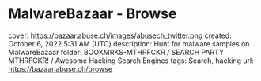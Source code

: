 # MalwareBazaar - Browse

cover: https://bazaar.abuse.ch/images/abusech_twitter.png
created: October 6, 2022 5:31 AM (UTC)
description: Hunt for malware samples on MalwareBazaar
folder: BOOKMRKS-MTHRFCKR / SEARCH PARTY MTHRFCKR! / Awesome Hacking Search Engines
tags: Search, hacking
url: https://bazaar.abuse.ch/browse